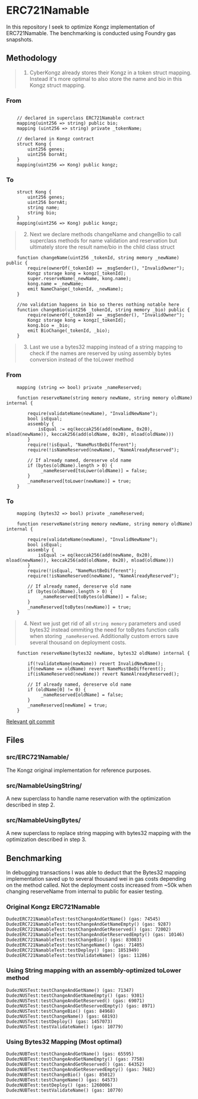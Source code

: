 # ERC721Namable

In this repository I seek to optimize Kongz implementation of ERC721Namable. The benchmarking is conducted using Foundry gas snapshots.

## Methodology

> 1. CyberKongz already stores their Kongz in a token struct mapping. Instead it's more optimal to also store the name and bio in this Kongz struct mapping.

### From 

```Solidity

    // declared in superclass ERC721Namable contract
    mapping(uint256 => string) public bio;
    mapping (uint256 => string) private _tokenName;

    // declared in Kongz contract
    struct Kong {
        uint256 genes;
        uint256 bornAt;
    }
    mapping(uint256 => Kong) public kongz;
```

### To
```Solidity
    struct Kong {
        uint256 genes;
        uint256 bornAt;
        string name;
        string bio;
    }
    mapping(uint256 => Kong) public kongz;
```

> 2. Next we declare methods changeName and changeBio to call superclass methods for name validation and reservation but ultimately store the result name/bio in the child class struct

```Solidity
    function changeName(uint256 _tokenId, string memory _newName) public {
        require(ownerOf(_tokenId) == _msgSender(), "InvalidOwner");
        Kongz storage kong = kongz[_tokenId];
        super.reserveName(_newName, kong.name);
        kong.name = _newName;
        emit NameChange(_tokenId, _newName);
    }

    //no validation happens in bio so theres nothing notable here
    function changeBio(uint256 _tokenId, string memory _bio) public {
        require(ownerOf(_tokenId) == _msgSender(), "InvalidOwner");
        Kongz storage kong = kongz[_tokenId];
        kong.bio = _bio;
        emit BioChange(_tokenId, _bio);
    }
```

> 3. Last we use a bytes32 mapping instead of a string mapping to check if the names are reserved by using assembly bytes conversion instead of the toLower method

### From
```Solidity
    mapping (string => bool) private _nameReserved;

    function reserveName(string memory newName, string memory oldName) internal {

        require(validateName(newName), "InvalidNewName");
        bool isEqual;
        assembly {
            isEqual := eq(keccak256(add(newName, 0x20), mload(newName)), keccak256(add(oldName, 0x20), mload(oldName)))
        }
        require(!isEqual, "NameMustBeDifferent");
        require(!isNameReserved(newName), "NameAlreadyReserved");

        // If already named, dereserve old name
        if (bytes(oldName).length > 0) {
             _nameReserved[toLower(oldName)] = false;
        }
        _nameReserved[toLower(newName)] = true;
    }
```

### To

```Solidity
    mapping (bytes32 => bool) private _nameReserved;

    function reserveName(string memory newName, string memory oldName) internal {

        require(validateName(newName), "InvalidNewName");
        bool isEqual;
        assembly {
            isEqual := eq(keccak256(add(newName, 0x20), mload(newName)), keccak256(add(oldName, 0x20), mload(oldName)))
        }
        require(!isEqual, "NameMustBeDifferent");
        require(!isNameReserved(newName), "NameAlreadyReserved");

        // If already named, dereserve old name
        if (bytes(oldName).length > 0) {
             _nameReserved[toBytes(oldName)] = false;
        }
        _nameReserved[toBytes(newName)] = true;
    }
```

> 4. Next we just get rid of all `string memory` parameters and used bytes32 instead ommiting the need for toBytes function calls when storing `_nameReserved`. Additionally custom errors save several thousand on deployment costs.

```solidity
    function reserveName(bytes32 newName, bytes32 oldName) internal {

        if(!validateName(newName)) revert InvalidNewName();
        if(newName == oldName) revert NameMustBeDifferent(); 
        if(isNameReserved(newName)) revert NameAlreadyReserved();

        // If already named, dereserve old name
        if (oldName[0] != 0) {
             _nameReserved[oldName] = false;
        }
        _nameReserved[newName] = true;
    }
```

[Relevant git commit](https://github.com/nidhhoggr/ERC721Namable/commit/b9bfb04296ffe35be89b6fdde60b358db83eec2e)

## Files

### src/ERC721Namable/

The Kongz original implementation for reference purposes.

### src/NamableUsingString/

A new superclass to handle name reservation with the optimization described in step 2.

### src/NamableUsingBytes/

A new superclass to replace string mapping with bytes32 mapping with the optimization described in step 3.

## Benchmarking

In debugging transactions I was able to deduct that the Bytes32 mapping implementation saved up to several thousand wei in gas costs depending on the method called. Not the deployment costs increased from ~50k when changing reserveName from internal to public for easier testing.

### Original Kongz ERC721Namable
```
DudezERC721NamableTest:testChangeAndGetName() (gas: 74545)
DudezERC721NamableTest:testChangeAndGetNameEmpty() (gas: 9287)
DudezERC721NamableTest:testChangeAndGetReserved() (gas: 72002)
DudezERC721NamableTest:testChangeAndGetReservedEmpty() (gas: 10146)
DudezERC721NamableTest:testChangeBio() (gas: 83083)
DudezERC721NamableTest:testChangeName() (gas: 71405)
DudezERC721NamableTest:testDeploy() (gas: 1851949)
DudezERC721NamableTest:testValidateName() (gas: 11286)
```

### Using String mapping with an assembly-optimized toLower method
```
DudezNUSTest:testChangeAndGetName() (gas: 71347)
DudezNUSTest:testChangeAndGetNameEmpty() (gas: 9301)
DudezNUSTest:testChangeAndGetReserved() (gas: 69071)
DudezNUSTest:testChangeAndGetReservedEmpty() (gas: 8971)
DudezNUSTest:testChangeBio() (gas: 84968)
DudezNUSTest:testChangeName() (gas: 68193)
DudezNUSTest:testDeploy() (gas: 1457073)
DudezNUSTest:testValidateName() (gas: 10779)
```

### Using Bytes32 Mapping (Most optimal)
```
DudezNUBTest:testChangeAndGetName() (gas: 65595)
DudezNUBTest:testChangeAndGetNameEmpty() (gas: 7758)
DudezNUBTest:testChangeAndGetReserved() (gas: 64352)
DudezNUBTest:testChangeAndGetReservedEmpty() (gas: 7682)
DudezNUBTest:testChangeBio() (gas: 85012)
DudezNUBTest:testChangeName() (gas: 64573)
DudezNUBTest:testDeploy() (gas: 1260006)
DudezNUBTest:testValidateName() (gas: 10770)
```

